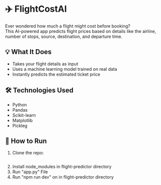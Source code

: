 # ✈️ FlightCostAI

Ever wondered how much a flight might cost before booking?  
This AI-powered app predicts flight prices based on details like the airline, number of stops, source, destination, and departure time.

## 💡 What It Does
- Takes your flight details as input
- Uses a machine learning model trained on real data
- Instantly predicts the estimated ticket price

## 🛠 Technologies Used

- Python
- Pandas
- Scikit-learn
- Matplotlib
- Pickleg

## 🚀 How to Run
1. Clone the repo:
   ```bash
2. Install node_modules in flight-predictor directory
3. Run "app.py" File
4. Run "npm run dev" on in flight-predictor directory
